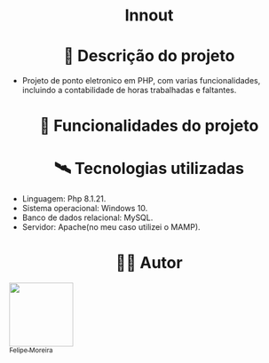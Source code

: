 # <h1 align="center">Innout</h1>



# <h1 align="center">🧾 Descrição do projeto</h1>

 - Projeto de ponto eletronico em PHP, com varias funcionalidades, incluindo a contabilidade de horas trabalhadas e faltantes.

# <h1 align="center">🔨 Funcionalidades do projeto</h1>



# <h1 align="center">🛰️ Tecnologias utilizadas</h1>
- Linguagem: Php 8.1.21.
- Sistema operacional: Windows 10.
- Banco de dados relacional: MySQL.
- Servidor: Apache(no meu caso utilizei o MAMP).

# <h1 align="center">👨‍💻 Autor</h1>

 [<img src="https://avatars.githubusercontent.com/u/104744113?v=4" width=115><br><sub>Felipe Moreira</sub>](https://github.com/FelipeM0reira) 

